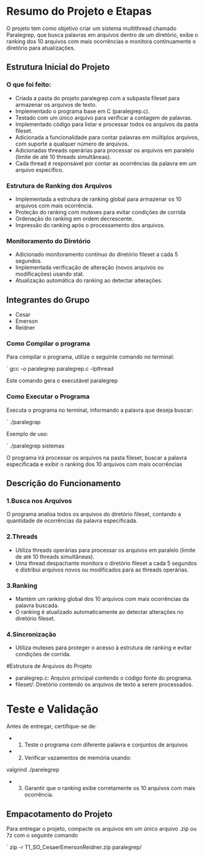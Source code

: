 # Resumo do Projeto e Etapas

O projeto tem como objetivo criar um sistema multithread chamado Paralegrep, que busca palavras em arquivos dentro de um diretório, exibe o ranking dos 10 arquivos com mais ocorrências e monitora continuamente o diretório para atualizações.

## Estrutura Inicial do Projeto

### O que foi feito:

- Criada a pasta do projeto paralegrep com a subpasta fileset para armazenar os arquivos de texto.
- Implementado o programa base em C (paralegrep.c).
- Testado com um único arquivo para verificar a contagem de palavras.
- Implementado código para listar e processar todos os arquivos da pasta fileset.
- Adicionada a funcionalidade para contar palavras em múltiplos arquivos, com suporte a qualquer número de arquivos.
- Adicionadas threads operárias para processar os arquivos em paralelo (limite de até 10 threads simultâneas).
- Cada thread é responsável por contar as ocorrências da palavra em um arquivo específico.

### Estrutura de Ranking dos Arquivos 
- Implementada a estrutura de ranking global para armazenar os 10 arquivos com mais ocorrência.
- Proteção do ranking com mutexes para evitar condições de corrida
- Ordenação do ranking em ordem decrescente.
- Impressão do ranking após o processamento dos arquivos.

### Monitoramento do Diretório
- Adicionado monitoramento contínuo do diretório fileset a cada 5 segundos.
- Implementada verificação de alteração (novos arquivos ou modificações) usando stat.
- Atualização automática do ranking ao detectar alterações.

## Integrantes do Grupo
- Cesar
- Emerson
- Reidner

### Como Compilar o programa

Para compilar o programa, utilize o seguinte comando no terminal: 

`
gcc -o paralegrep paralegrep.c -lpthread


Este comando gera o executável paralegrep

### Como Executar o Programa

Executa o programa no terminal, informando a palavra que deseja buscar: 

`
./paralegrap <palavra>


Exemplo de uso: 

`
./paralegrep sistemas


O programa irá processar os arquivos na pasta fileset, buscar a palavra especificada e exibir o ranking dos 10 arquivos com mais ocorrências

## Descrição do Funcionamento

### 1.Busca nos Arquivos

O programa analisa todos os arquivos do diretório fileset, contando a quantidade de ocorrências da palavra especificada.

### 2.Threads

- Utiliza threads operárias para processar os arquivos em paralelo (limite de até 10 threads simultâneas).
- Uma thread despachante monitora o diretório fileset a cada 5 segundos e distribui arquivos novos ou modificados para as threads operárias.

### 3.Ranking

- Mantém um ranking global dos 10 arquivos com mais ocorrências da palavra buscada.
- O ranking é atualizado automaticamente ao detectar alterações no diretório fileset.

### 4.Sincronização

- Utiliza mutexes para proteger o acesso à estrutura de ranking e evitar condições de corrida.

#Estrutura de Arquivos do Projeto
- paralegrep.c: Arquivo principal contendo o código fonte do programa.
- fileset/: Diretório contendo os arquivos de texto a serem processados.

# Teste e Validação

Antes de entregar, certifique-se de: 
- 1. Teste o programa com diferente palavra e conjuntos de arquivos
- 2. Verificar vazamentos de memória usando:

valgrind ./parelegrep <palavra>


- 3. Garantir que o ranking exibe corretamente os 10 arquivos com mais ocorrência.

## Empacotamento do Projeto

Para entregar o projeto, compacte os arquivos em um único arquivo .zip ou 7z com o seguinte comando

`
zip -r T1_SO_CesaerEmersonReidner.zip paralegrep/